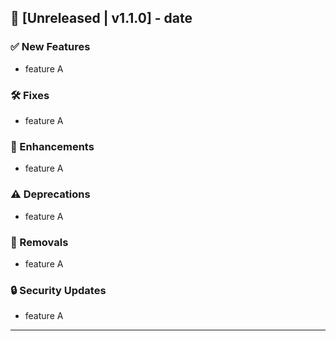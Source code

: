 ## 🚀 [Unreleased | v1.1.0] - date

### ✅ New Features

- feature A

### 🛠️ Fixes

- feature A

### 🔄 Enhancements

- feature A

### ⚠️ Deprecations

- feature A

### 🚨 Removals

- feature A

### 🔒 Security Updates

- feature A

---
